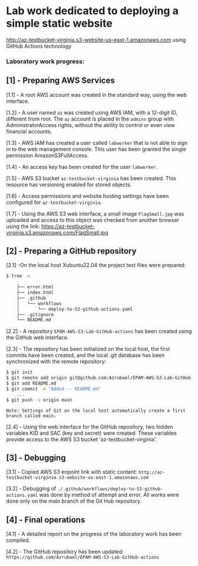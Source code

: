 # Lab work dedicated to deploying a simple static website
http://az-testbucket-virginia.s3-website-us-east-1.amazonaws.com
using GitHub Actions technology


### Laboratory work progress:

[1] - Preparing AWS Services
----------------------------

[1.1] - A root AWS account was created in the standard way, using the web interface.

[1.2] - A user named `az` was created using AWS IAM, with a 12-digit ID, different from root. The `az` account is placed in the `admins` group with AdministratorAccess rights, without the ability to control or even view financial accounts.

[1.3] - AWS IAM has created a user called `labworker` that is not able to sign in to the web management console. This user has been granted the single permission AmazonS3FullAccess.

[1.4] - An access key has been created for the user `labworker`.

[1.5] - AWS S3 bucket `az-testbucket-virginia` has been created. This resource has versioning enabled for stored objects.

[1.6] - Access permissions and website hosting settings have been configured for `az-testbucket-virginia`.

[1.7] - Using the AWS S3 web interface, a small image `FlagSmall.jpg` was uploaded and access to this object was checked from another browser using the link:
https://az-testbucket-virginia.s3.amazonaws.com/FlagSmall.jpg



[2] - Preparing a GitHub repository
-----------------------------------

[2.1] -On the local host Xubuntu22.04 the project text files were prepared:
```bash
$ tree -a
    .
    ├── error.html
    ├── index.html
    ├── .github
    │   └── workflows
    │       └── deploy-to-S3-github-actions.yaml
    ├── .gitignore
    └── README.md
```

[2.2] - A repository `EPAM-AWS-S3-Lab-GitHub-actions` has been created using the GitHub web interface.

[2.3] - The repository has been initialized on the local host, the first commits have been created, and the local .git database has been synchronized with the remote repository:
```bash
$ git init
$ git remote add origin git@github.com:Azrubael/EPAM-AWS-S3-Lab-GitHub-actions.git
$ git add README.md
$ git commit -m "Added -- README.md"
    ...
$ git push -u origin main
```
`Note: Settings of Git on the local host automatically create a first branch called main.`

[2.4] - Using the web interface for the GitHub repository, two hidden variables KID and SAC (key and secret) were created. These variables provide access to the AWS S3 bucket 'az-testbucket-virginia'.



[3] - Debugging
---------------

[3.1] - Copied AWS S3 enpoint link with static content:
`http://az-testbucket-virginia.s3-website-us-east-1.amazonaws.com`

[3.2] - Debugging of `./.github/workflows/deploy-to-S3-github-actions.yaml` was done by method of attempt and error. All works were done only on the main branch of the Git Hub repository.



[4] - Final operations
----------------------

[4.1] - A detailed report on the progress of the laboratory work has been compiled.

[4.2] - The GitHub repository has been updated:
`https://github.com/Azrubael/EPAM-AWS-S3-Lab-GitHub-actions`
